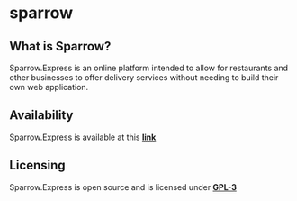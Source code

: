 # sparrow
## What is Sparrow?
Sparrow.Express is an online platform intended to allow for restaurants and other businesses to offer delivery services without needing to build their own web application.

## Availability
Sparrow.Express is available at this **[link](https://sparrow.express)**

## Licensing
Sparrow.Express is open source and is licensed under **[GPL-3](https://github.com/jonathan-lee-devel/sparrow.express/blob/main/LICENSE)**

